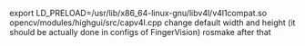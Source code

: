 export LD_PRELOAD=/usr/lib/x86_64-linux-gnu/libv4l/v4l1compat.so
opencv/modules/highgui/src/capv4l.cpp change default width and height (it should be actually done in configs of FingerVision)
rosmake after that
